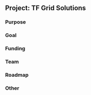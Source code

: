 ## Project: TF Grid Solutions

### Purpose



### Goal



### Funding



### Team




### Roadmap




### Other